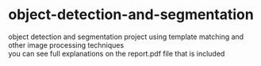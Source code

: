 # object-detection-and-segmentation
object detection and segmentation project using template matching and other image processing techniques\
you can see full explanations on the report.pdf file that is included
